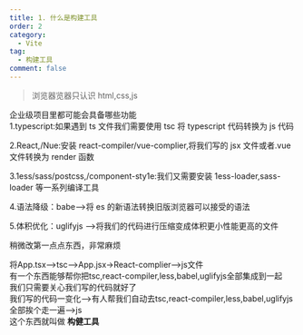 ```yaml
---
title: 1. 什么是构建工具
order: 2
category:
  - Vite
tag:
  - 构建工具
comment: false
---
```


> 浏览器览器只认识 html,css,js

企业级项目里都可能会具备哪些功能  
1.typescript:如果遇到 ts 文件我们需要使用 tsc 将 typescript 代码转换为 js 代码  

2.React,/Nue:安装 react-compiler/vue-complier,将我们写的 jsx 文件或者.vue 文件转换为 render 函数  

3.1ess/sass/postcss,/component-sty1e:我们又需要安装 1ess-loader,sass-loader 等一系列编译工具  

4.语法降级：babe-->将 es 的新语法转换旧版浏览器可以接受的语法  

5.体积优化：uglifyjs -->将我们的代码进行压缩变成体积更小性能更高的文件  

稍微改第一点点东西，非常麻烦  

将App.tsx-->tsc-->App.jsx->React-complier-->js文件  
有一个东西能够帮你把tsc,react-compiler,less,babel,uglifyjs全部集成到一起  
我们只需要关心我们写的代码就好了  
我们写的代码一变化-->有人帮我们自动去tsc,react-compiler,less,babel,uglifyjs全部挨个走一遍-->js  
这个东西就叫做 **构健工具**
